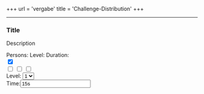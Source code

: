 +++
url = 'vergabe'
title = 'Challenge-Distribution'
+++

<link rel="stylesheet" href="../../customStyles.css">
<script type="text/javascript" src="../../jquery.min.js"></script>
<script type="text/javascript" src="../../qrcode.js"></script>
<script type="text/javascript" src="../../challengeHandler.js"></script>

<hr class="horizontalLine"></hr>

<div class="box">
        </div>
<h3 class="title" id="title">Title</h3>

<div class="challengeWrapper">
        <p id="description">Description</p>
        <div>
            <span id="playerCount">Persons:</span>
            <span id="level">Level: </span>
            <span id="duration">Duration: </span>
        </div>
        <div id="qrcode"></div>
</div>

<div id="parentContainer">
    <div class="hideContainer">
        <input type="checkbox" id="hideButton" checked>
    </div>
    <div id="interactionContainer">
        <input type="checkbox" value="previousChallenge" id="backwardButton">
        <input type="checkbox" value="rotation" id="playButton" unchecked>
        <input type="checkbox" value="newChallenge" id="forwardButton">
    </div>
    <div id="settingsContainer">
        <div class="childDiv">
            <span>Level:</span>
            <select name="level" id="levelSelection">
                <option value="1">1</option>
                <option value="2">2</option>
                <option value="3">3</option>
            </select>
        </div>
        <div class="childDiv">
            <span>Time:</span><input type="text" value="15s" id="timeInput"/>
        </div>
    </div>
</div>